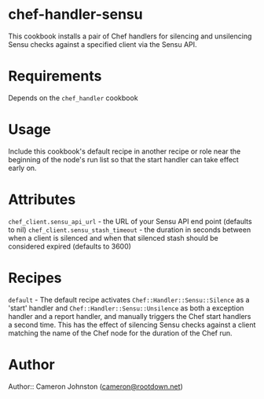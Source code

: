 # chef-handler-sensu

This cookbook installs a pair of Chef handlers for silencing and unsilencing Sensu checks against a specified client via the Sensu API.

# Requirements

Depends on the `chef_handler` cookbook

# Usage

Include this cookbook's default recipe in another recipe or role near the beginning of the node's run list so that the start handler can take effect early on.

# Attributes

`chef_client.sensu_api_url` - the URL of your Sensu API end point (defaults to nil)
`chef_client.sensu_stash_timeout` - the duration in seconds between when a client is silenced and when that silenced stash should be considered expired (defaults to 3600)

# Recipes

`default` - The default recipe activates `Chef::Handler::Sensu::Silence` as a 'start' handler and `Chef::Handler::Sensu::Unsilence` as both a exception handler and a report handler, and manually triggers the Chef start handlers a second time. This has the effect of silencing Sensu checks against a client matching the name of the Chef node for the duration of the Chef run.

# Author

Author:: Cameron Johnston (<cameron@rootdown.net>)
